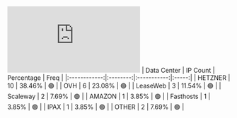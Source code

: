 ![Diagramm](https://github.com/obajay/StateSync-snapshots/blob/main/Projects/AndromedaProtocol/1/README.md)
| Data Center | IP Count | Percentage | Freq |
|:------------:|:--------:|:-----------:|:-----:|
| HETZNER | 10 | 38.46% | 🟢 |
| OVH | 6 | 23.08% | 🟢 |
| LeaseWeb | 3 | 11.54% | 🟢 |
| Scaleway | 2 | 7.69% | 🟢 |
| AMAZON | 1 | 3.85% | 🟢 |
| Fasthosts | 1 | 3.85% | 🟢 |
| IPAX | 1 | 3.85% | 🟢 |
| OTHER | 2 | 7.69% | 🟢 |